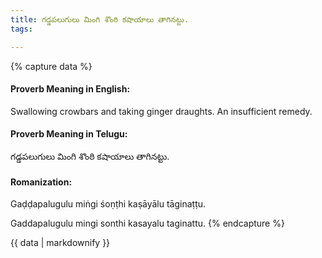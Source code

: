 ```yaml
---
title: గడ్డపలుగులు మింగి శొంఠి కషాయాలు తాగినట్టు.
tags:

---
```


{% capture data %}
#### Proverb Meaning in English:
Swallowing crowbars and taking ginger draughts.
An insufficient remedy.

#### Proverb Meaning in Telugu:
గడ్డపలుగులు మింగి శొంఠి కషాయాలు తాగినట్టు.

#### Romanization:
Gaḍḍapalugulu miṅgi śoṇṭhi kaṣāyālu tāginaṭṭu.

Gaddapalugulu mingi sonthi kasayalu taginattu.
{% endcapture %}

{{ data | markdownify }}

